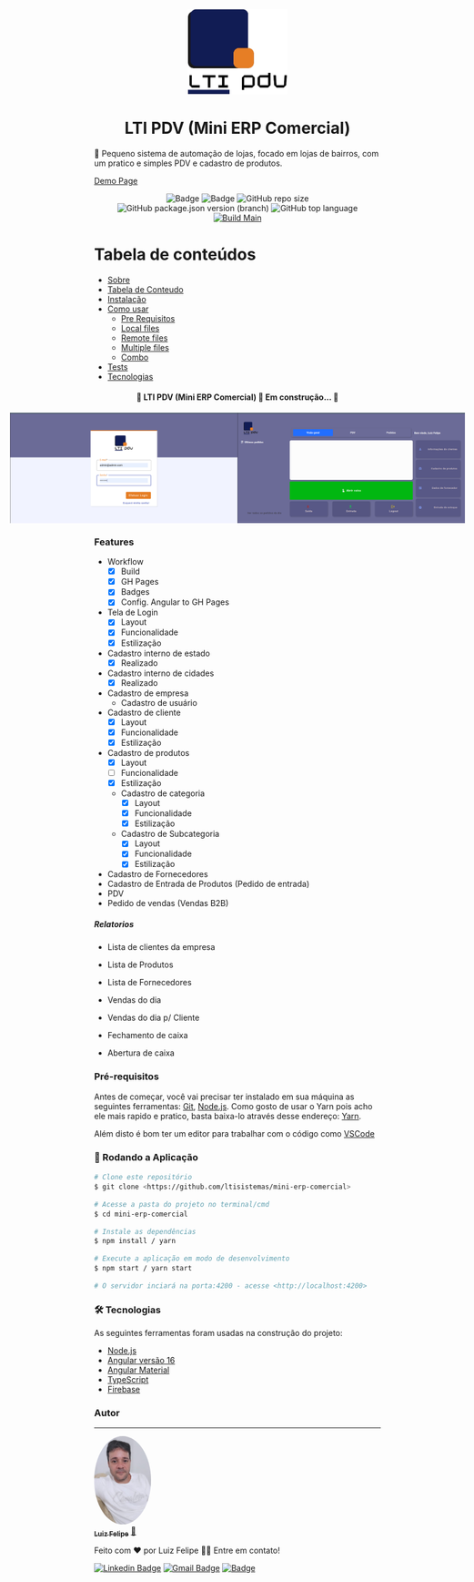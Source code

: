 <p align="center">
  <a href="https://unform.dev">
    <img src="src/assets/img/logomarca.png" height="150" width="175" alt="Unform" />
  </a>
</p>
<h1 align="center">LTI PDV (Mini ERP Comercial)</h1>
<p>🚀 Pequeno sistema de automação de lojas, focado em lojas de bairros, com um pratico e simples PDV e cadastro de produtos.</p>

<a href="https://ltisistemas.github.io/mini-erp-comercial/" target="_blank">Demo Page</a>

<div align="center">

![Badge](https://img.shields.io/badge/LtiPDV-V1.0-%237159c1?style=flat-square&logo=ghost) ![Badge](https://img.shields.io/badge/Angular-V16-%237159c1?style=flat-square&logo=angular) ![GitHub repo size](https://img.shields.io/github/repo-size/ltisistemas/mini-erp-comercial) ![GitHub package.json version (branch)](https://img.shields.io/github/package-json/v/ltisistemas/mini-erp-comercial/main) ![GitHub top language](https://img.shields.io/github/languages/top/ltisistemas/mini-erp-comercial) [![Build Main](https://github.com/ltisistemas/mini-erp-comercial/actions/workflows/main-deploy.yml/badge.svg?branch=main)](https://github.com/ltisistemas/mini-erp-comercial/actions/workflows/main-deploy.yml)

</div>

# Tabela de conteúdos

<!--ts-->

- [Sobre](#Sobre)
- [Tabela de Conteudo](#tabela-de-conteudo)
- [Instalação](#instalacao)
- [Como usar](#como-usar)
  - [Pre Requisitos](#pre-requisitos)
  - [Local files](#local-files)
  - [Remote files](#remote-files)
  - [Multiple files](#multiple-files)
  - [Combo](#combo)
- [Tests](#testes)
- [Tecnologias](#tecnologias)
<!--te-->

<h4 align="center"> 
	🚧  LTI PDV (Mini ERP Comercial) 🚀 Em construção...  🚧
</h4>

<div align="center" style="display: flex; align-items: flex-start; justify-content: center;">

<img alt="LTI PDV - Tela de Login" title="#LTI PDV - Tela de Login" src="screenshots/tela_login_lti_pdv.png" width="400px">

<img alt="LTI PDV - Tela Principal" title="#LTI PDV - Tela Principal" src="screenshots/tela_principal_lti_pdv.png" width="400px">

</div>

### Features

- Workflow
  - [x] Build
  - [x] GH Pages
  - [x] Badges
  - [x] Config. Angular to GH Pages
- Tela de Login
  - [x] Layout
  - [x] Funcionalidade
  - [x] Estilização
- Cadastro interno de estado
  - [x] Realizado
- Cadastro interno de cidades
  - [x] Realizado
- Cadastro de empresa
  - Cadastro de usuário
- Cadastro de cliente
  - [x] Layout
  - [x] Funcionalidade
  - [x] Estilização
- Cadastro de produtos
  - [x] Layout
  - [ ] Funcionalidade
  - [x] Estilização
  - Cadastro de categoria
    - [x] Layout
    - [x] Funcionalidade
    - [x] Estilização
  - Cadastro de Subcategoria
    - [x] Layout
    - [x] Funcionalidade
    - [x] Estilização
- Cadastro de Fornecedores
- Cadastro de Entrada de Produtos (Pedido de entrada)
- PDV
- Pedido de vendas (Vendas B2B)

##### Relatorios

- Lista de clientes da empresa
- Lista de Produtos
- Lista de Fornecedores

- Vendas do dia
- Vendas do dia p/ Cliente
- Fechamento de caixa
- Abertura de caixa

### Pré-requisitos

<p>

Antes de começar, você vai precisar ter instalado em sua máquina as seguintes ferramentas:
[Git](https://git-scm.com), [Node.js](https://nodejs.org/en/). Como gosto de usar o Yarn pois acho ele mais rapido e pratico, basta baixa-lo através desse endereço: [Yarn](https://yarnpkg.com/).

</p>

<p>

Além disto é bom ter um editor para trabalhar com o código como [VSCode](https://code.visualstudio.com/)

</p>

### 🎲 Rodando a Aplicação

```bash
# Clone este repositório
$ git clone <https://github.com/ltisistemas/mini-erp-comercial>
```

```bash
# Acesse a pasta do projeto no terminal/cmd
$ cd mini-erp-comercial
```

```bash
# Instale as dependências
$ npm install / yarn
```

```bash
# Execute a aplicação em modo de desenvolvimento
$ npm start / yarn start
```

```bash
# O servidor inciará na porta:4200 - acesse <http://localhost:4200>
```

### 🛠 Tecnologias

As seguintes ferramentas foram usadas na construção do projeto:

- [Node.js](https://nodejs.org/en/)
- [Angular versão 16](https://angular.io/)
- [Angular Material](https://material.angular.io/)
- [TypeScript](https://www.typescriptlang.org/)
- [Firebase](https://firebase.google.com/?hl=pt-br)

### Autor

---

<a href="https://w.app/LTISistemas">
 <img style="border-radius: 50%;" src="screenshots/avatar_felipe.jpeg" width="100px;" alt=""/>
 <br />
 <sub><b>Luiz Felipe</b></sub></a> <a href="https://w.app/LTISistemas" title="LTI Sistemas">🚀</a>

Feito com ❤️ por Luiz Felipe 👋🏽 Entre em contato!

[![Linkedin Badge](https://img.shields.io/badge/-Felipe-blue?style=flat-square&logo=Linkedin&logoColor=white&link=https://www.linkedin.com/in/luiz-felipe-marinho-dantas-bb37674b/)](https://www.linkedin.com/in/luiz-felipe-marinho-dantas-bb37674b/)
[![Gmail Badge](https://img.shields.io/badge/-luizltisistemas@gmail.com-c14438?style=flat-square&logo=Gmail&logoColor=white&link=mailto:luizltisistemas@gmail.com)](mailto:luizltisistemas@gmail.com) [![Badge](https://img.shields.io/badge/o.luizfelipemd-E4405F?style=flat-square&logo=instagram&logoColor=white)](https://www.instagram.com/o.luizfelipemd/)
